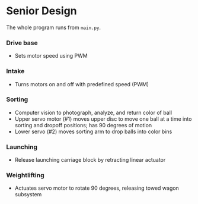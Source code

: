 # Senior Design

The whole program runs from `main.py`.

### Drive base
 - Sets motor speed using PWM
### Intake
- Turns motors on and off with predefined speed (PWM)
### Sorting
- Computer vision to photograph, analyze, and return color of ball
- Upper servo motor (#1) moves upper disc to move one ball at a time into sorting and dropoff positions; has 90 degrees of motion
- Lower servo (#2) moves sorting arm to drop balls into color bins
### Launching 
- Release launching carriage block by retracting linear actuator
### Weightlifting
- Actuates servo motor to rotate 90 degrees, releasing towed wagon subsystem

